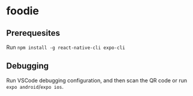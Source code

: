 # foodie

## Prerequesites

Run `npm install -g react-native-cli expo-cli`

## Debugging

Run VSCode debugging configuration, and then scan the QR code or run `expo android`/`expo ios`.